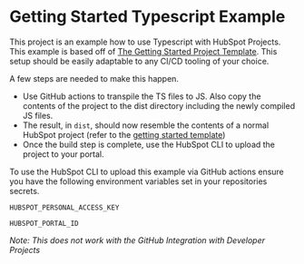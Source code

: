 # Getting Started Typescript Example

This project is an example how to use Typescript with HubSpot Projects. This example is based off of [The Getting Started Project Template](https://github.com/HubSpot/getting-started-project-template).
This setup should be easily adaptable to any CI/CD tooling of your choice.

A few steps are needed to make this happen.
- Use GitHub actions to transpile the TS files to JS. Also copy the contents of the project to the dist directory including the newly compiled JS files.
- The result, in `dist`, should now resemble the contents of a normal HubSpot project (refer to the [getting started template](https://github.com/HubSpot/getting-started-project-template))
- Once the build step is complete, use the HubSpot CLI to upload the project to your portal.


To use the HubSpot CLI to upload this example via GitHub actions ensure you have the following environment variables set in your repositories secrets.

````
HUBSPOT_PERSONAL_ACCESS_KEY

HUBSPOT_PORTAL_ID
````

*Note: This does not work with the GitHub Integration with Developer Projects*
